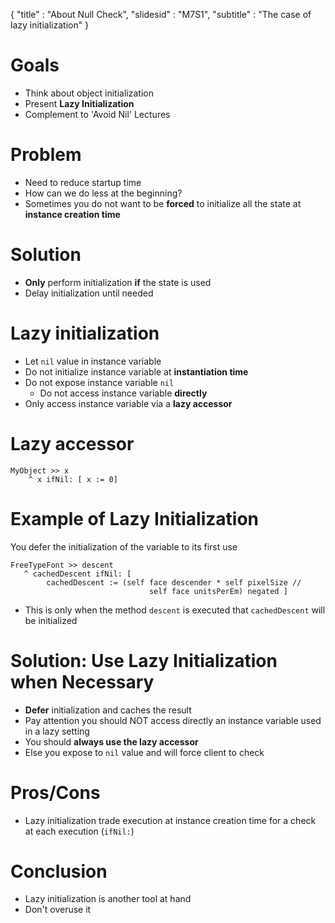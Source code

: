 { 
"title" : "About Null Check", 
"slidesid" : "M7S1", 
"subtitle" : "The case of lazy initialization" 
} 
 
 
# Goals 
- Think about object initialization 
- Present **Lazy Initialization** 
- Complement to 'Avoid Nil' Lectures 
 
# Problem 
- Need to reduce startup time 
- How can we do less at the beginning? 
- Sometimes you do not want to be **forced** to initialize all the state at **instance creation time** 
 
# Solution 
- **Only** perform initialization **if** the state is used 
- Delay initialization until needed 
 
# Lazy initialization 
- Let `nil` value in instance variable 
- Do not initialize instance variable at **instantiation time** 
- Do not expose instance variable `nil` 
  - Do not access instance variable **directly** 
- Only access instance variable via a **lazy accessor** 
 
# Lazy accessor 
 
``` 
MyObject >> x
	^ x ifNil: [ x := 0] 
``` 
 
# Example of Lazy Initialization 
You defer the initialization of the variable to its first use 
``` 
FreeTypeFont >> descent
   ^ cachedDescent ifNil: [
        cachedDescent := (self face descender * self pixelSize //
                               self face unitsPerEm) negated ] 
``` 
- This is only when the method `descent` is executed that `cachedDescent` will be initialized 
 
# Solution: Use Lazy Initialization when Necessary 
- **Defer** initialization and caches the result 
- Pay attention you should NOT access directly an instance variable used in a lazy setting  
- You should **always use the lazy accessor** 
- Else you expose to `nil` value and will force client to check 
 
# Pros/Cons 
- Lazy initialization trade execution at instance creation time for a check at each execution \(`ifNil:`\) 
 
# Conclusion 
- Lazy initialization is another tool at hand 
- Don't overuse it 

